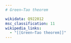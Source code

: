 ```yaml
---
# Green–Tao theorem

wikidata: Q922012
msc_classification: 11
wikipedia_links:
  - "[[Green–Tao theorem]]"
---
```

